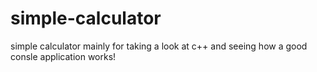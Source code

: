# simple-calculator
simple calculator mainly for taking a look at c++ and seeing how a good consle application works!
